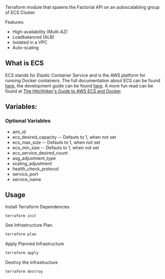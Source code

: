 Terraform module that spawns the Factorial API on an autoscalabling group of ECS Cluster

Features:
* High-availability (Multi-AZ)
* Loadbalanced (ALB)
* Isolated in a VPC
* Auto-scaling

## What is ECS

ECS stands for Elastic Container Service and is the AWS platform for running Docker containers.
The full documentation about ECS can be found [here](https://aws.amazon.com/ecs/), the development guide can be found [here](http://docs.aws.amazon.com/AmazonECS/latest/developerguide/Welcome.html). A more fun read can be found at [The Hitchhiker's Guide to AWS ECS and Docker](http://start.jcolemorrison.com/the-hitchhikers-guide-to-aws-ecs-and-docker/).



## Variables:


### Optional Variables

- ami_id
- ecs_desired_capacity      -- Defauts to 1, when not set
- ecs_max_size              -- Defauts to 1, when not set
- ecs_min_size              -- Defauts to 1, when not set
- ecs_service_desired_count
- asg_adjustment_type
- scaling_adjustment
- health_check_protocol
- service_port
- service_name


## Usage

Install Terraform Dependencies

```
terraform init
```

See Infrastructure Plan.

```bash
terraform plan
```

Apply Planned Infrastructure
```bash
terraform apply
```

Destroy the infrastructure
```
terraform destroy
```
